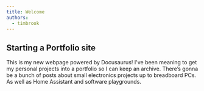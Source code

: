 ```yaml
---
title: Welcome
authors:
  - timbrook
---
```

## Starting a Portfolio site
This is my new webpage powered by Docusaurus! I've been meaning to get my personal projects into a portfolio so I can keep an archive. There’s gonna be a bunch of posts about small electronics projects up to breadboard PCs. As well as Home Assistant and software playgrounds.

<!-- truncate -->

